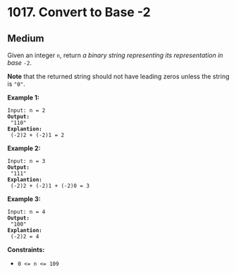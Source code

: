 # 1017. Convert to Base -2

## Medium



Given an integer `n`, return _a binary string representing its representation in base_ `-2`.

**Note** that the returned string should not have leading zeros unless the string is `"0"`.

&#x20;

**Example 1:**

<pre><code>Input: n = 2
<strong>Output:
</strong> "110"
<strong>Explantion:
</strong> (-2)2 + (-2)1 = 2
</code></pre>

**Example 2:**

<pre><code>Input: n = 3
<strong>Output:
</strong> "111"
<strong>Explantion:
</strong> (-2)2 + (-2)1 + (-2)0 = 3
</code></pre>

**Example 3:**

<pre><code>Input: n = 4
<strong>Output:
</strong> "100"
<strong>Explantion:
</strong> (-2)2 = 4
</code></pre>

&#x20;

**Constraints:**

* `0 <= n <= 109`
